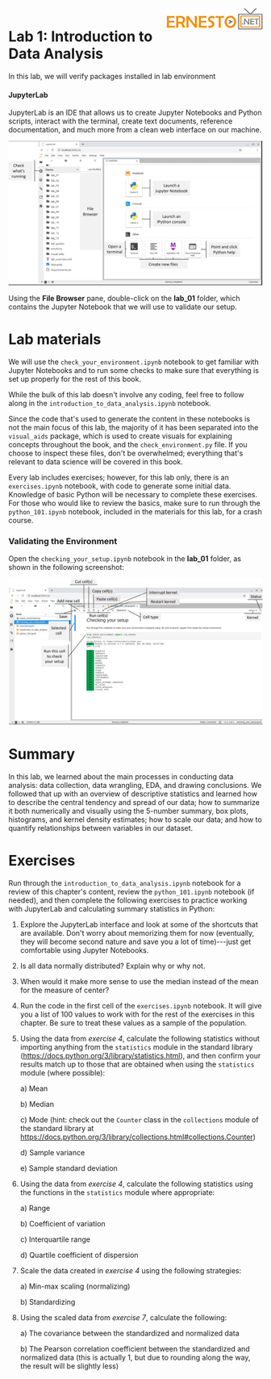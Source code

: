 
<img align="right" src="../logo.png">


Lab 1: Introduction to Data Analysis
=======================================


In this lab, we will verify packages installed in lab environment


#### JupyterLab

JupyterLab is an IDE that allows us to create Jupyter Notebooks and
Python scripts, interact with the terminal, create
text documents, reference documentation, and much more from a clean web
interface on our machine.


![](./images/Figure_1.18_B16834.jpg)


Using the **File Browser** pane, double-click on the **lab_01** folder,
which contains the Jupyter Notebook that we will use to validate our
setup.


Lab materials
=================

We will use the `check_your_environment.ipynb` notebook to get familiar with
Jupyter Notebooks and to run some checks to make sure that everything is
set up properly for the rest of this book.

While the bulk of this lab doesn\'t involve any coding, feel free to
follow along in the `introduction_to_data_analysis.ipynb`
notebook. 

Since the code that\'s used to generate the content in these notebooks
is not the main focus of this lab, the majority of it has been
separated into the `visual_aids` package, which is used to
create visuals for explaining concepts throughout the book, and the
`check_environment.py` file. If you choose to inspect these
files, don\'t be overwhelmed; everything that\'s relevant to data
science will be covered in this book.

Every lab includes exercises; however, for this lab only, there
is an `exercises.ipynb` notebook, with code to generate some
initial data. Knowledge of basic Python will be necessary to complete
these exercises. For those who would like to review the basics, make
sure to run through the `python_101.ipynb` notebook, included
in the materials for this lab, for a crash course.




### Validating the Environment

Open the `checking_your_setup.ipynb` notebook in the
**lab_01** folder, as shown in the following
screenshot:


![](./images/Figure_1.19_B16834.jpg)



Summary
=======

In this lab, we learned about the main processes in conducting data
analysis: data collection, data wrangling, EDA, and drawing conclusions.
We followed that up with an overview of descriptive statistics and
learned how to describe the central tendency and spread of our data; how
to summarize it both numerically and visually using the 5-number
summary, box plots, histograms, and kernel density estimates; how to
scale our data; and how to quantify relationships between variables in
our dataset.

Exercises
=========

Run through the `introduction_to_data_analysis.ipynb` notebook
for a review of this chapter\'s content, review the
`python_101.ipynb` notebook (if needed), and then complete the
following exercises to practice working with JupyterLab and calculating
summary statistics in Python:

1.  Explore the JupyterLab interface and look at some of the shortcuts
    that are available. Don\'t worry about memorizing them for now
    (eventually, they will become second nature and save you a lot of
    time)---just get comfortable using Jupyter Notebooks.

2.  Is all data normally distributed? Explain why or why not.

3.  When would it make more sense to use the median instead of the mean
    for the measure of center?

4.  Run the code in the first cell of the `exercises.ipynb`
    notebook. It will give you a list of 100 values to work with for the
    rest of the exercises in this chapter. Be sure to treat these values
    as a sample of the population.

5.  Using the data from *exercise 4*, calculate the following statistics
    without importing anything from the `statistics` module in
    the standard library
    (<https://docs.python.org/3/library/statistics.html>), and then
    confirm your results match up to those that are obtained when using
    the `statistics` module (where possible):

    a\) Mean

    b\) Median

    c\) Mode (hint: check out the `Counter` class in the
    `collections` module of the standard library at
    <https://docs.python.org/3/library/collections.html#collections.Counter>)

    d\) Sample variance

    e\) Sample standard deviation

6.  Using the data from *exercise 4*, calculate the following statistics
    using the functions in the `statistics` module where
    appropriate:

    a\) Range

    b\) Coefficient of variation

    c\) Interquartile range

    d\) Quartile coefficient of dispersion

7.  Scale the data created in *exercise 4* using the following
    strategies:

    a\) Min-max scaling (normalizing)

    b\) Standardizing

8.  Using the scaled data from *exercise 7*, calculate the following:

    a\) The covariance between the standardized and normalized data

    b\) The Pearson correlation coefficient between the standardized and
    normalized data (this is actually 1, but due to rounding along the
    way, the result will be slightly less)
